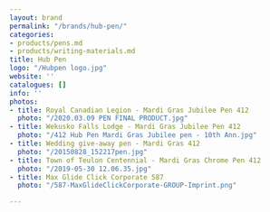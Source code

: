 ```yaml
---
layout: brand
permalink: "/brands/hub-pen/"
categories:
- products/pens.md
- products/writing-materials.md
title: Hub Pen
logo: "/Hubpen logo.jpg"
website: ''
catalogues: []
info: ''
photos:
- title: Royal Canadian Legion - Mardi Gras Jubilee Pen 412
  photo: "/2020.03.09 PEN FINAL PRODUCT.jpg"
- title: Wekusko Falls Lodge - Mardi Gras Jubilee Pen 412
  photo: "/412 Hub Pen Mardi Gras Jubilee pen - 10th Ann.jpg"
- title: Wedding give-away pen - Mardi Gras 412
  photo: "/20150828_152217pen.jpg"
- title: Town of Teulon Centennial - Mardi Gras Chrome Pen 412
  photo: "/2019-05-30 12.06.35.jpg"
- title: Max Glide Click Corporate 587
  photo: "/587-MaxGlideClickCorporate-GROUP-Imprint.png"

---
```

